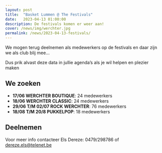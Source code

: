 ```yaml
---
layout: post
title:  "Basket Lummen @ The Festivals"
date:   2023-04-13 01:00:00
description: De festivals komen er weer aan!
cover: /news/img/werchter.jpg
permalink: /news/2023-04-13-festivals/
---
```


We mogen terug deelnemen als medewerkers op de festivals en daar zijn we als club blij mee...

Dus prik alvast deze data in jullie agenda’s als je wil helpen en plezier maken

## We zoeken

- **17/06 WERCHTER BOUTIQUE**:  24 medewerkers
- **18/06  WERCHTER CLASSIC**: 24 medewerkers
- **29/06 T/M 02/07 ROCK WERCHTER**: 76 medewerkers
- **18/08 T/M 20/8 PUKKELPOP**: 18 medewerkers

## Deelnemen

Voor meer info contacteer Els Dereze: 0479/298786 of [dereze.els@telenet.be](mailto://dereze.els@telenet.be)